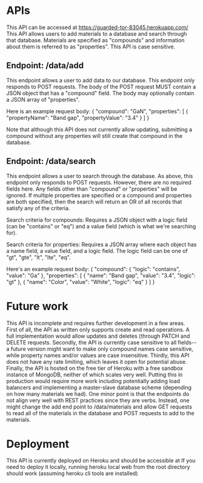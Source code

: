 # APIs
This API can be accessed at https://guarded-tor-83045.herokuapp.com/
This API allows users to add materials to a database and search through that database.
Materials are specified as "compounds" and information about them is referred to as "properties".
This API is case sensitive.

## Endpoint: /data/add
This endpoint allows a user to add data to our database.
This endpoint only responds to POST requests.
The body of the POST request MUST contain a JSON object that has a "compound" field.
The body may optionally contain a JSON array of "properties".

Here is an example request body:
{
  "compound": "GaN",
  "properties": [
    {
      "propertyName": "Band gap",
      "propertyValue": "3.4"
    }
  ]
}

Note that although this API does not currently allow updating, submitting a compound without any properties will still create that compound in the database.

## Endpoint: /data/search
This endpoint allows a user to search through the database.
As above, this endpoint only responds to POST requests.
However, there are no required fields here.
Any fields other than "compound" or "properties" will be ignored.
If multiple properties are specified or a compound and properties are both specified, then the search will return an OR of all records that satisfy any of the criteria.

Search criteria for compounds:
Requires a JSON object with a logic field (can be "contains" or "eq") and a value field (which is what we're searching for).

Search criteria for properties:
Requires a JSON array where each object has a name field, a value field, and a logic field.
The logic field can be one of "gt", "gte", "lt", "lte", "eq".

Here's an example request body:
{
  "compound": {
    "logic": "contains",
    "value": "Ga"
  },
  "properties": [
    {
      "name": "Band gap",
      "value": "3.4",
      "logic": "gt"
    },
    {
      "name": "Color",
      "value": "White",
      "logic": "eq"
    }
  ]
}

# Future work
This API is incomplete and requires further development in a few areas.
First of all, the API as written only supports create and read operations.
A full implementation would allow updates and deletes (through PATCH and DELETE requests.
Secondly, the API is currently case sensitive to all fields--a future version might want to make only compound names case sensitive, while property names and/or values are case insensitive.
Thirdly, this API does not have any rate limiting, which leaves it open for potential abuse.
Finally, the API is hosted on the free tier of Heroku with a free sandbox instance of MongoDB, neither of which scales very well.
Putting this in production would require more work including potentially adding load balancers and implementing a master-slave database scheme (depending on how many materials we had).
One minor point is that the endpoints do not align very well with REST practices since they are verbs.
Instead, one might change the add end point to /data/materials and allow GET requests to read all of the materials in the database and POST requests to add to the materials.

# Deployment
This API is currently deployed on Heroku and should be accessible at 
If you need to deploy it locally, running heroku local web from the root directory should work (assuming heroku cli tools are installed)
